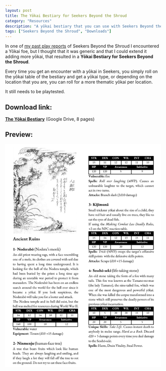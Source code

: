 ```yaml
---
layout: post
title: The Yōkai Bestiary for Seekers Beyond the Shroud
category: "Resources"
description: "A yōkai bestiary that you can use with Seekers Beyond the Shroud"
tags: ["Seekers Beyond the Shroud", "Downloads"]
---
```


In one of [my past play
reports]({{site.baseurl}}/2020/03/11/play-report-the-poison-research-lab/) of
Seekers Beyond the Shroud I encountered a Yōkai foe, but I thought that it was
generic and that I could extend it adding more yōkai, that resulted in a
**Yōkai Bestiary for Seekers Beyond the Shroud**.

Every time you get an encounter with a yōkai in Seekers, you simply roll on the
yōkai table of the bestiary and get a yōkai type, or depending on the location
that you are, you can roll for a more thematic yōkai per location.

It still needs to be playtested.

## Download link:
**[The Yōkai
Bestiary](https://drive.google.com/file/d/1K8sRpkFSpobeLvpB7Yprpg6TVvbRkMiS/view)**
(Google Drive, 8 pages)

## Preview:


![](https://raw.githubusercontent.com/eeriespace/public-images/master/20200322-yokai-bestiary/yokai-bestiary.png)
